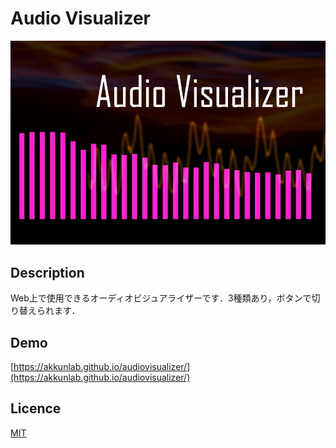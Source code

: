 Audio Visualizer
====

![three-vrm](audiovisualizer.jpg)

## Description
Web上で使用できるオーディオビジュアライザーです．3種類あり，ボタンで切り替えられます．

## Demo
[https://akkunlab.github.io/audiovisualizer/](https://akkunlab.github.io/audiovisualizer/)

## Licence
[MIT](LICENSE)